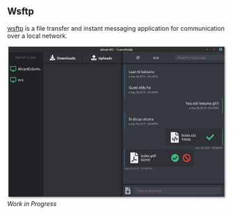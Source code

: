 ## Wsftp
[wsftp](https://github.com/eco9999/wsftp) is a file transfer and instant messaging application for communication over a local network.

![Image of app](https://github.com/alicanerdurmaz/wsftp-gui/blob/master/screenshot.jpeg)
*Work in Progress*

